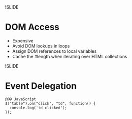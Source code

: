 !SLIDE

# DOM Access

* Expensive
* Avoid DOM lookups in loops
* Assign DOM references to local variables
* Cache the #length when iterating over HTML collections

!SLIDE

# Event Delegation

    @@@ JavaScript
    $("table").on("click", "td", function() {
      console.log('td clicked');
    });
